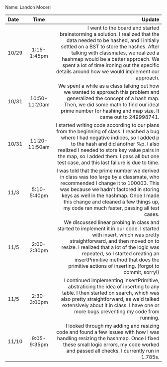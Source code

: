 Name: Landon Moceri

| Date  |     Time      |                                                                                                                                                                                                                                                                                                                                             Update |
|:------|:-------------:|---------------------------------------------------------------------------------------------------------------------------------------------------------------------------------------------------------------------------------------------------------------------------------------------------------------------------------------------------:|
| 10/29 |  1:15-1:45pm  | I went to the board and started brainstorming a solution. I realized that the data needed to be hashed, and I initially settled on a BST to store the hashes. After talking with classmates, we realized a hashmap would be a better approach. We spent a lot of time ironing out the specific details around how we would implement our approach. |
| 10/31 | 10:50-11:20am |                                                                                                                We spent a while as a class talking out how we wanted to approach this problem and generalized the concept of a hash map. Then, we did some math to find our ideal prime number for hashing and map size. It came out to 249998741. |
| 10/31 | 11:20-11:50am |                           I started writing code according to our plans from the beginning of class. I reached a bug where I had negative indices, so I added p to the hash and did another %p. I also realized I needed to store key value pairs in the map, so I added them. I pass all but one test case, and this last failure is due to time. |
| 11/3  |  5:10-5:40pm  |                                        I was told that the prime number we derived in class was too large by a classmate, who recommended I change it to 100003. This was because we hadn't factored in storing keys as well in the hashmap. Once I made this change and cleaned a few things up, my code ran much faster, passing all test cases. |
| 11/5  |  2:00-2:30pm  |      We discussed linear probing in class and started to implement it in our code. I started with insert, which was pretty straightforward, and then moved on to resize. I realized that a lot of the logic was repeated, so I started creating an insertPrimitive method that does the primitive actions of inserting. (forgot to commit, sorry!) |
| 11/5  |  2:30-3:00pm  |                                                                                 I continued implementing insertPrimitive, abstraticing the idea of inserting to any table. I then started on search, which was also pretty straightforward, as we'd talked extensively about it in class. I have one or more bugs preventing my code from running. |
| 11/10 |  9:05-9:35pm  |                                                                                                                          I looked through my adding and resizing code and found a few issues with how I was handling resizing the hashmap. Once I fixed these small logic errors, my code worked and passed all checks. I currently run in 1.785s. |